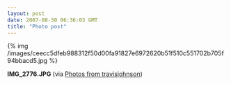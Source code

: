 ```yaml
---
layout: post
date: 2007-08-30 06:36:03 GMT
title: "Photo post"
---
```

{% img /images/ceecc5dfeb988312f50d00fa91827e6972620b51f510c551702b705f94bbacd5.jpg %}

<b>IMG_2776.JPG</b> (via <a href="http://www.flickr.com/photos/travisjohnson/1272939933/">Photos from travisjohnson</a>)